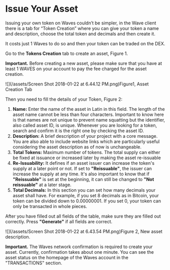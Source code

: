 # Issue Your Asset

Issuing your own token on Waves couldn’t be simpler, in the Wave client there is a tab for “Token Creation” where you can give your token a name and description, choose the total token and decimals and then create it.

It costs just 1 Waves to do so and then your token can be traded on the DEX.

Go to the **Tokens Creation** tab to create an asset, Figure 1.

**Important.** Before creating a new asset, please make sure that you have at least 1 WAVES on your account to pay the fee charged for the asset creation.

![](/assets/Screen Shot 2018-01-22 at 6.44.12 PM.png)Figure1, Asset Creation Tab

Then you need to fill the details of your Token, Figure 2:

1. **Name:** Enter the name of the asset in Latin in this field. The length of the asset name cannot be less than four characters. 
   Important to know here is that names are not unique to prevent name squatting but the identifier, also called asset ID, is unique. Whenever you are looking for a token, search and confirm it is the right one by checking the asset ID.
2. **Description:** A brief description of your project with a core message. You are also able to include website links which are particularly useful considering the asset description as of now is unchangeable.
3. **Total Tokens:** Maximum number of tokens. The total supply can either be fixed at issuance or increased later by making the asset re-issuable
4. **Re-Issuability:** It defines if an asset issuer can increase the token's supply at a later point or not. If set to **"Reissuable"**, the issuer can increase the supply at any time. It's also important to know that if **"Reissuable"** is set at the beginning, it can still be changed to **"Not reissuable"** at a later stage.
5. **Total Decimals:** In this section you can set how many decimals your asset shall have. For example, if you set 8 decimals as in Bitcoin, your token can be divided down to 0.00000001. If you set 0, your token can only be transacted in whole pieces.

After you have filled out all fields of the table, make sure they are filled out correctly. Press **"Generate"** if all fields are correct.

![](/assets/Screen Shot 2018-01-22 at 6.43.54 PM.png)Figure 2, New asset description.

**Important.** The Waves network confirmation is required to create your asset. Currently, confirmation takes about one minute. You can see the asset status on the homepage of the Waves account in the "TRANSACTIONS" section.

